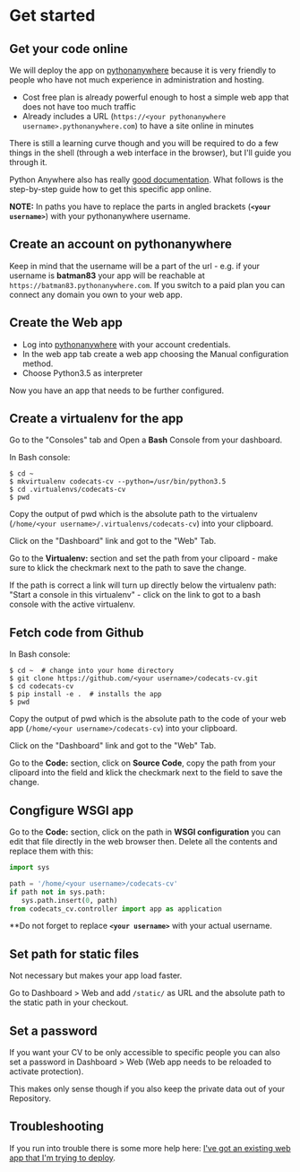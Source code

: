 # Get started

## Get your code online

We will deploy the app on [pythonanywhere](https://pythonanywhere.com) because it is very friendly to people who have not much experience in administration and hosting. 

* Cost free plan is already powerful enough to host a simple web app that does not have too much traffic
* Already includes a URL (`https://<your pythonanywhere username>.pythonanywhere.com`) to have a site online in minutes

There is still a learning curve though and you will be required to do a few things in the shell (through a web interface in the browser), but I'll guide you through it.

Python Anywhere also has really [good documentation](https://help.pythonanywhere.com/pages/). What follows is the step-by-step guide how to get this specific app online. 

**NOTE:** In paths you have to replace the parts in angled brackets  (**`<your username>`**) with your pythonanywhere username.

## Create an account on pythonanywhere 

Keep in mind that the username will be a part of the url - e.g. if your username is **batman83** your app will be reachable at `https://batman83.pythonanywhere.com`. If you switch to a paid plan you can connect any domain you own to your web app.

## Create the Web app

* Log into [pythonanywhere](https://pythonanywhere.com) with your account credentials.
* In the web app tab create a web app choosing the Manual configuration method. 
* Choose Python3.5 as interpreter

Now you have an app that needs to be further configured.

## Create a virtualenv for the app

Go to the "Consoles" tab and Open a **Bash** Console from your dashboard.

In Bash console:

    $ cd ~
    $ mkvirtualenv codecats-cv --python=/usr/bin/python3.5
    $ cd .virtualenvs/codecats-cv
    $ pwd

Copy the output of pwd which is the absolute path to the virtualenv (`/home/<your username>/.virtualenvs/codecats-cv`) into your clipboard.
 
Click on the "Dashboard" link and got to the "Web" Tab. 

Go to the **Virtualenv:** section and set the path from your clipoard - make sure to klick the checkmark next to the path to save the change.

If the path is correct a link will turn up directly below the virtualenv path: "Start a console in this virtualenv" - click on the link to got to a bash console with the active virtualenv.

## Fetch code from Github

In Bash console:

    $ cd ~  # change into your home directory
    $ git clone https://github.com/<your username>/codecats-cv.git
    $ cd codecats-cv
    $ pip install -e .  # installs the app
    $ pwd
    
Copy the output of pwd which is the absolute path to the code of your web app (`/home/<your username>/codecats-cv`) into your clipboard.
 
Click on the "Dashboard" link and got to the "Web" Tab.

Go to the **Code:** section, click on **Source Code**, copy the path from your clipoard into the field and klick the checkmark next to the field to save the change.

## Congfigure WSGI app

Go to the **Code:** section, click on the path in **WSGI configuration** you can edit that file directly in the web browser then. Delete all the contents and replace them with this:

```Python
import sys

path = '/home/<your username>/codecats-cv'
if path not in sys.path:
   sys.path.insert(0, path)
from codecats_cv.controller import app as application
```
**Do not forget to replace **`<your username>`** with your actual username.

## Set path for static files

Not necessary but makes your app load faster.

Go to Dashboard > Web and add `/static/` as URL and the absolute path to the static path in your checkout.

## Set a password

If you want your CV to be only accessible to specific people you can also set a password in Dashboard > Web (Web app needs to be reloaded to activate protection).

This makes only sense though if you also keep the private data out of your Repository.

## Troubleshooting

If you run into trouble there is some more help here: [I've got an existing web app that I'm trying to deploy](https://help.pythonanywhere.com/pages/#ive-got-an-existing-web-app-that-im-trying-to-deploy).
 
